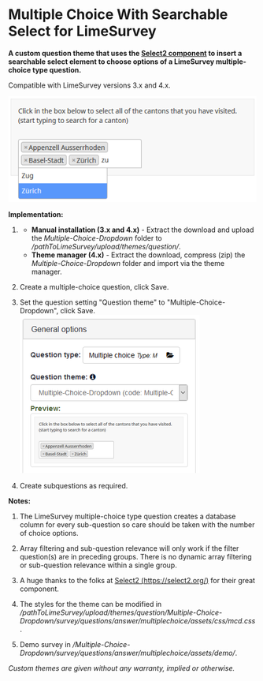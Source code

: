 # Multiple Choice With Searchable Select for LimeSurvey
**A custom question theme that uses the [Select2 component](https://select2.org/) to insert a searchable select element to choose options of a LimeSurvey multiple-choice type question.**

Compatible with LimeSurvey versions 3.x and 4.x.

![Image Multiple-Choice-Dropdown](/Multiple-Choice-Dropdown/survey/questions/answer/multiplechoice/assets/images/mcd_3.png)

**Implementation:**

1) - **Manual installation (3.x and 4.x)** - Extract the download and upload the *Multiple-Choice-Dropdown* folder to */pathToLimeSurvey/upload/themes/question/*.
    - **Theme manager (4.x)** - Extract the download, compress (zip) the *Multiple-Choice-Dropdown* folder and import via the theme manager.

2) Create a multiple-choice question, click Save.

3) Set the question setting "Question theme" to "Multiple-Choice-Dropdown", click Save.  
![Image Select Multiple-Choice-Dropdown](/Multiple-Choice-Dropdown/survey/questions/answer/multiplechoice/assets/images/mcd_2.png)

4) Create subquestions as required.

**Notes:**

1) The LimeSurvey multiple-choice type question creates a database column for every sub-question so care should be taken with the number of choice options.

2) Array filtering and sub-question relevance will only work if the filter question(s) are in preceding groups. There is no dynamic array filtering or sub-question relevance within a single group.

3) A huge thanks to the folks at [Select2 (https://select2.org/)](https://select2.org/) for their great component.

4) The styles for the theme can be modified in */pathToLimeSurvey/upload/themes/question/Multiple-Choice-Dropdown/survey/questions/answer/multiplechoice/assets/css/mcd.css*.

5) Demo survey in */Multiple-Choice-Dropdown/survey/questions/answer/multiplechoice/assets/demo/*.
    
    
*Custom themes are given without any warranty, implied or otherwise.*
